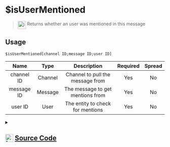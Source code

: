 # $isUserMentioned
> <img align="top" src="https://upload.wikimedia.org/wikipedia/commons/thumb/e/e4/Infobox_info_icon.svg/160px-Infobox_info_icon.svg.png?20150409153300" alt="image" width="25" height="auto"> Returns whether an user was mentioned in this message
## Usage
```
$isUserMentioned[channel ID;message ID;user ID]
```
| Name | Type | Description | Required | Spread
| :---: | :---: | :---: | :---: | :---: |
channel ID | Channel | Channel to pull the message from | Yes | No
message ID | Message | The message to get mentions from | Yes | No
user ID | User | The entity to check for mentions | Yes | No
<details>
<summary>
    
## <img align="top" src="https://cdn4.iconfinder.com/data/icons/iconsimple-logotypes/512/github-512.png" alt="image" width="25" height="auto">  [Source Code](https://github.com/tryforge/ForgeScript-V2/blob/main/src/native/isUserMentioned.ts)
    
</summary>
    
```ts
import { BaseChannel } from "discord.js"
import { ArgType, NativeFunction } from "../structures"

export default new NativeFunction({
    name: "$isUserMentioned",
    version: "1.3.0",
    description: "Returns whether an user was mentioned in this message",
    unwrap: true,
    brackets: true,
    args: [
        {
            name: "channel ID",
            rest: false,
            description: "Channel to pull the message from",
            check: (i: BaseChannel) => i.isTextBased(),
            required: true,
            type: ArgType.Channel
        },
        {
            name: "message ID",
            rest: false,
            required: true,
            type: ArgType.Message,
            pointer: 0,
            description: "The message to get mentions from"
        },
        {
            name: "user ID",
            rest: false,
            required: true,
            type: ArgType.User,
            description: "The entity to check for mentions"
        }
    ],
    execute(ctx, [, message, user ]) {
        return this.success(message.mentions.users.has(user.id))
    },
})
```
    
</details>